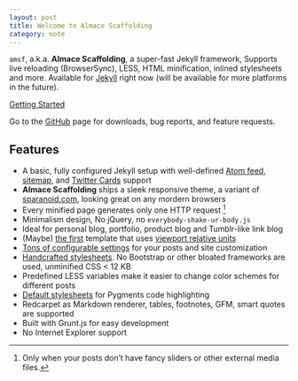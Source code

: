 ```yaml
---
layout: post
title: Welcome to Almace Scaffolding
category: note
---
```


`amsf`, a.k.a. **Almace Scaffolding**, a super-fast Jekyll framework, Supports live reloading (BrowserSync), LESS, HTML minification, inlined stylesheets and more. Available for [Jekyll](http://jekyllrb.com/) right now (will be available for more platforms in the future).

<p class=largetype>
  <a href="http://sparanoid.com/lab/amsf/getting-started.html">Getting Started</a>
</p>

Go to the [GitHub](https://github.com/sparanoid/almace-scaffolding) page for downloads, bug reports, and feature requests.

## Features

- A basic, fully configured Jekyll setup with well-defined [Atom feed](https://github.com/sparanoid/almace-scaffolding/blob/master/_app/feed-atom.xml), [sitemap](https://github.com/sparanoid/almace-scaffolding/blob/master/_app/sitemap.xml), and [Twitter Cards](https://dev.twitter.com/docs/cards) support
- **Almace Scaffolding** ships a sleek responsive theme, a variant of [sparanoid.com](http://sparanoid.com/), looking great on any mordern browsers
- Every minified page generates only one HTTP request [^1]
- Minimalism design, No jQuery, no `everybody-shake-ur-body.js`
- Ideal for personal blog, portfolio, product blog and Tumblr-like link blog
- (Maybe) [the first](https://github.com/sparanoid/sparanoid.com/commit/9b44b4c0f57c3dd1e828d828a95cc21b992785ce) template that uses [viewport relative units](http://www.w3.org/TR/css3-values/#viewport-relative-lengths)
- [Tons of configurable settings](https://github.com/sparanoid/almace-scaffolding/blob/master/_config.init.yml) for your posts and site customization
- [Handcrafted stylesheets](https://github.com/sparanoid/almace-scaffolding/blob/master/_app/assets/_less/app.less). No Bootstrap or other bloated frameworks are used, unminified CSS < 12 KB
- Predefined LESS variables make it easier to change color schemes for different posts
- [Default stylesheets](https://github.com/sparanoid/almace-scaffolding/blob/master/_app/assets/_less/syntax.less) for Pygments code highlighting
- Redcarpet as Markdown renderer, tables, footnotes, GFM, smart quotes are supported
- Built with Grunt.js for easy development
- No Internet Explorer support

[^1]: Only when your posts don’t have fancy sliders or other external media files.
